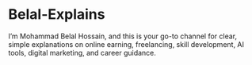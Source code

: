 # Belal-Explains
I’m Mohammad Belal Hossain, and this is your go-to channel for clear, simple explanations on online earning, freelancing, skill development, AI tools, digital marketing, and career guidance.
